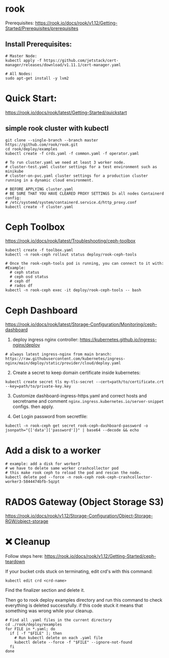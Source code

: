 # rook

Prerequisites:
https://rook.io/docs/rook/v1.12/Getting-Started/Prerequisites/prerequisites

## Install Prerequisites:

```
# Master Node:
kubectl apply -f https://github.com/jetstack/cert-manager/releases/download/v1.11.1/cert-manager.yaml
```
```
# All Nodes:
sudo apt-get install -y lvm2
```

# Quick Start:
https://rook.io/docs/rook/latest/Getting-Started/quickstart

## simple rook cluster with kubectl
```
git clone --single-branch --branch master https://github.com/rook/rook.git
cd rook/deploy/examples
kubectl create -f crds.yaml -f common.yaml -f operator.yaml

# To run cluster.yaml we need at least 3 worker node.
# cluster-test.yaml cluster settings for a test environment such as minikube
# cluster-on-pvc.yaml cluster settings for a production cluster running in a dynamic cloud environment.

# BEFORE APPLYING cluster.yaml
# BE SURE THAT YOU HAVE CLEARED PROXY SETTINGS In all nodes Containerd config:
# /etc/systemd/system/containerd.service.d/http_proxy.conf
kubectl create -f cluster.yaml
```

# Ceph Toolbox
https://rook.io/docs/rook/latest/Troubleshooting/ceph-toolbox

```
kubectl create -f toolbox.yaml
kubectl -n rook-ceph rollout status deploy/rook-ceph-tools

# Once the rook-ceph-tools pod is running, you can connect to it with:
#Example:
  # ceph status
  # ceph osd status
  # ceph df
  # rados df
kubectl -n rook-ceph exec -it deploy/rook-ceph-tools -- bash
```

# Ceph Dashboard
https://rook.io/docs/rook/latest/Storage-Configuration/Monitoring/ceph-dashboard

1. deploy ingress nginx controller:
https://kubernetes.github.io/ingress-nginx/deploy
```
# always latest ingress-nginx from main branch:
https://raw.githubusercontent.com/kubernetes/ingress-nginx/main/deploy/static/provider/cloud/deploy.yaml
```


2. Create a secret to keep domain certificate inside kubernetes:

```
kubectl create secret tls my-tls-secret --cert=path/to/certificate.crt --key=path/to/private-key.key
```

3. Customize dashboard-ingress-https.yaml and correct hosts and secretname and comment `nginx.ingress.kubernetes.io/server-snippet` configs. then apply.

4. Get Login password from secretfile:

```
kubectl -n rook-ceph get secret rook-ceph-dashboard-password -o jsonpath="{['data']['password']}" | base64 --decode && echo
```

# Add a disk to a worker

```
# example: add a disk for worker3
# we have to delete same worker crashcollector pod
# this make rook ceph to reload the pod and rescan the node.
kubectl delete pod --force -n rook-ceph rook-ceph-crashcollector-worker3-5844474bfb-5qzpt
```

# RADOS Gateway (Object Storage S3)
https://rook.io/docs/rook/v1.12/Storage-Configuration/Object-Storage-RGW/object-storage

# ❌ Cleanup

Follow steps here: https://rook.io/docs/rook/v1.12/Getting-Started/ceph-teardown

If your bucket crds stuck on terminating, edit crd's with this command:
```
kubectl edit crd <crd-name>
```
Find the finalizer section and delete it.

Then go to rook deploy examples directory and run this command to check everything is deleted successfully.
if this code stuck it means that something was wrong while your cleanup.
```
# Find all .yaml files in the current directory
cd ./rook/deploy/examples
for FILE in *.yaml; do
  if [ -f "$FILE" ]; then
    # Run kubectl delete on each .yaml file
    kubectl delete --force -f "$FILE" --ignore-not-found
  fi
done
```
